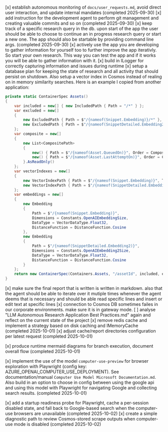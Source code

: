 [x] establish autonomous monitoring of `docs/user_requests.md`, avoid direct user interaction, and update internal mandates (completed 2025-09-30)
[x] add instruction for the development agent to perform git management and creating valuable commits and so on (completed 2025-09-30)
[x] keep track of a specific research query in the db. upon start of the app the user should be able to choose to continue an in progress research query or start a new one. The app should also be startable by providing command line args. (completed 2025-09-30)
[x] actively use the app you are developing to gather information for yourself too to further improve the app iterativly. So start your own research. This way you can test the app and if it works you will be able to gather information with it.
[x] build in ILogger for correctly capturing information and issues during runtime
[x] setup a database plan for keeping the state of research and all activity that should persist on shutdown. Also setup a vector index in Cosmos instead of realing on in memory similarity searches. Here is an example I copied from another application:
  ```cs
  private static ContainerSpec Assets()
  {
      var included = new[] { new IncludedPath { Path = "/*" } };
      var excluded = new[]
      {
          new ExcludedPath { Path = $"/{nameof(Snippet.Embedding)}/*" },
          new ExcludedPath { Path = $"/{nameof(SnippetDetailed.Embedding2)}/*" }
      };
      var composite = new[]
      {
          new List<CompositePath>
          {
              new() { Path = $"/{nameof(Asset.QueuedOn)}", Order = CompositePathSortOrder.Ascending },
              new() { Path = $"/{nameof(Asset.LastAttemptOn)}", Order = CompositePathSortOrder.Ascending }
          }.AsReadOnly()
      };
      var vectorIndexes = new[]
      {
          new VectorIndexPath { Path = $"/{nameof(Snippet.Embedding)}", Type = VectorIndexType.DiskANN },
          new VectorIndexPath { Path = $"/{nameof(SnippetDetailed.Embedding2)}", Type = VectorIndexType.QuantizedFlat }
      };
      var embeddings = new[]
      {
          new Embedding
          {
              Path = $"/{nameof(Snippet.Embedding)}",
              Dimensions = Constants.OpenAIEmbeddingSize,
              DataType = VectorDataType.Float32,
              DistanceFunction = DistanceFunction.Cosine
          },
          new Embedding
          {
              Path = $"/{nameof(SnippetDetailed.Embedding2)}",
              Dimensions = Constants.OpenAIEmbedding2Size,
              DataType = VectorDataType.Float32,
              DistanceFunction = DistanceFunction.Cosine
          }
      };
      return new ContainerSpec(Containers.Assets, "/assetId", included, excluded, composite, vectorIndexes, embeddings);
  }
  ```
[x] make sure the final report that is written is written in markdown. also that the agent should be able to iterate over it mutiple times whenever the agent deems that is necessary and should be able read specific lines and insert or edit text at specific lines
[x] connection to Cosmos DB sometimes failes in our corporate environments. make sure it is in gateway mode.
[ ] analyse "LLM Autonomous Research Application Best Practices.md" again and reflect on the current state of the project
[x] remove redis cache and implement a strategy based on disk caching and IMemoryCache (completed 2025-10-01)
[x] adjust cache/report directories configuration per latest request (completed 2025-10-01)

[x] produce runtime mermaid diagrams for branch execution, document overall flow (completed 2025-10-01)

[x] implement the use of the model `computer-use-preview` for browser exploration with Playwright (config key: AZURE_OPENAI_COMPUTER_USE_DEPLOYMENT). See documentation/manual `Computer Use Model Microsoft Documentation.md`. Also build in an option to choose in config between using the google api and using this model with Playwright for navigating Google and collecting search results. (completed 2025-10-01)

[x] add a startup readiness probe for Playwright, cache a per-session disabled state, and fall back to Google-based search when the computer-use browsers are unavailable (completed 2025-10-02)
[x] create a simple diagnostic path to review Cosmos-stored scrape outputs when computer-use mode is disabled (completed 2025-10-02)

